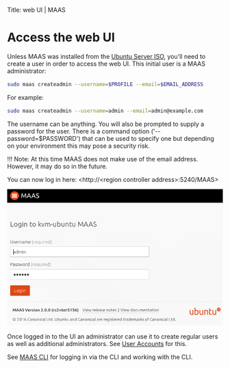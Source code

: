 Title: web UI | MAAS

	
# Access the web UI

Unless MAAS was installed from the
[Ubuntu Server ISO](installconfig-server-iso.md), you'll need to create a
user in order to access the web UI. This initial user is a MAAS administrator:

```bash
sudo maas createadmin --username=$PROFILE --email=$EMAIL_ADDRESS
```

For example:

```bash
sudo maas createadmin --username=admin --email=admin@example.com
```

The username can be anything. You will also be prompted to supply a password
for the user. There is a command option ('--password=$PASSWORD') that can be
used to specify one but depending on your environment this may pose a security
risk.

!!! Note: At this time MAAS does not make use of the email address. However, it
may do so in the future.

You can now log in here: <http://<region controller address\>:5240/MAAS>

![web account login](../media/install-login.png)

Once logged in to the UI an administrator can use it to create regular users as
well as additional administrators. See [User Accounts](manage-account.md)
for this.

See [MAAS CLI](manage-cli.md) for logging in via the CLI and working with
the CLI.
